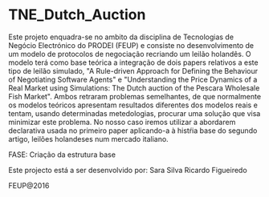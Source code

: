 # TNE_Dutch_Auction

Este projeto enquadra-se no ambito da disciplina de Tecnologias de Negócio Electrónico do PRODEI (FEUP) e consiste no desenvolvimento de um modelo de protocolos de negociação recriando um leilão holandês. O modelo terá como base teórica a integração de dois papers relativos a este tipo de leilão simulado, "A Rule-driven Approach for Defining the Behaviour of Negotiating Software Agents" e "Understanding the Price Dynamics of a Real Market  using Simulations: The Dutch auction of the Pescara Wholesale Fish Market". Ambos retraram problemas semelhantes, de que normalmente os modelos teóricos apresentam resultados diferentes dos modelos reais e tentam, usando determinadas metedologias, procurar uma solução que visa minimizar este problema. No nosso caso iremos utilizar a abordarem declarativa usada no primeiro paper aplicando-a à histŕia base do segundo artigo, leilões holandeses num mercado italiano.


FASE: Criação da estrutura base

Este projecto está a ser desenvolvido por:
Sara Silva
Ricardo Figueiredo




FEUP@2016
